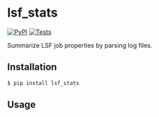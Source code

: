 # lsf_stats

[![PyPI](https://img.shields.io/pypi/v/lsf_stats.svg?style=flat)](https://pypi.python.org/pypi/lsf_stats)
[![Tests](https://github.com/kpj/lsf_stats/workflows/Tests/badge.svg)](https://github.com/kpj/lsf_stats/actions)

Summarize LSF job properties by parsing log files.


## Installation

```python
$ pip install lsf_stats
```


## Usage
